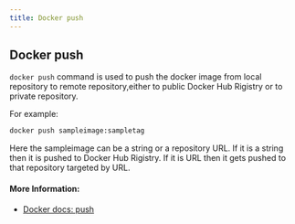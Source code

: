 ```yaml
---
title: Docker push
---
```


## Docker push

`docker push` command is used to push the docker image from local repository to remote repository,either to public Docker Hub Rigistry or to private repository.

For example: 

```html
docker push sampleimage:sampletag
```
Here the sampleimage can be a string or a repository URL. If it is a string then it is pushed to Docker Hub Rigistry. If it is URL then it gets pushed to that repository targeted by URL.

#### More Information:
- [Docker docs: push](https://docs.docker.com/engine/reference/commandline/push/)
